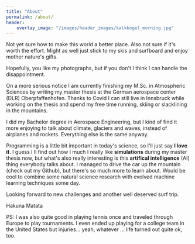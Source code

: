 ```yaml
---
title: "About"
permalink: /about/
header: 
    overlay_image: "/images/header_images/kalkkögel_morning.jpg"
---
```


Not yet sure how to make this world a better place. Also not sure if it's worth the effort. Might as well just stick to my skis and surfboard and enjoy mother nature's gifts. 

Hopefully, you like my photographs, but if you don't I think I can handle the disappointment.

On a more serious notice I am currently finishing my M.Sc. in Atmospheric Sciences by writing my master thesis at the German aerospace center (DLR) Oberpfaffenhofen. Thanks to Covid I can still live in Innsbruck while working on the thesis and spend my free time running, skiing or slacklining in the mountains.

I did my Bachelor degree in Aerospace Engineering, but I kind of find it more enjoying to talk about climate, glaciers and waves, instead of airplanes and rockets. Everything else is the same anyway.

Programming is a little bit important in today's science, so I'll just say **I love it**. I guess I ll find out how I much I really like **simulations** during my master thesis now, but what's also really interesting is this **artifical intelligence** (AI) thing everybody talks about. I managed to drive the car up the mountain (check out my Github), but there's so much more to learn about. Would be cool to combine some natural science research with evolved machine learning techniques some day.

Looking forward to new challenges and another well deserved surf trip.

Hakuna Matata

PS: I was also quite good in playing tennis once and traveled through Europe to play tournaments. I even ended up playing for a college team in the United States but injuries... yeah, whatever ... life turned out quite ok, too. 


<!--
and even wrote my thesis at **NASA**

Looking forward to new adventures life is about to deliver.

// well .. if you came here to hear storys about getting lost in a snowstorm, riding bikes on 5000m or sharing tracks with wolves and bears ... I have to dissapoint you. You'll only get those storys sitting next to a campfire, on the chairlift or when sharing a cup of tea, waiting for the storm to clear.

But for now ... I'm basically just a kid in his mid-twenties, with a camera, a van, a pair of skies and a bike. I attended Akademie für angewandte Fotografie in Graz a few years ago, and got the chance to work as an assistant for some of my biggest idols when it comes to photography. I shomehow managed to get a Bachelor degree ein Sports Engineering somewhere in between ... don't ask me how. 

To be honest, I'm just doing what I love. Well, there are actually not many things that make me happy the way photography does. Even after living my dream for a few years now, travelling to so many stunning places ... getting that one shot still sends me shiver. And maybe ... maybe people can see that in my pictures. Or ... that's at least what I hope.

-->